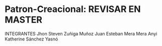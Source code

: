 # Patron-Creacional: REVISAR EN MASTER
INTEGRANTES
Jhon Steven Zuñiga Muñoz Juan Esteban Mera Mera Anyi Katherine Sánchez Yasnó
